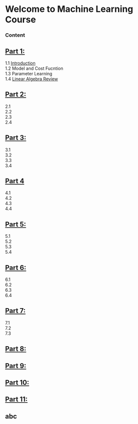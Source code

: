 # Welcome to Machine Learning Course
### Content
## [Part 1:](Part1)  
1.1 [Introduction](Part1/README.md#1-Introduction)  
1.2 Model and Cost Fucntion  
1.3 Parameter Learning  
1.4 [Linear Algebra Review](#Part-11)  

## [Part 2:](Part2)  
2.1  
2.2  
2.3  
2.4 
	
## [Part 3:](Part3)  
3.1  
3.2  
3.3  
3.4  
	
## [Part 4](Part4)
4.1  
4.2  
4.3  
4.4  
	
## [Part 5:](Part5)  
5.1  
5.2  
5.3  
5.4  
	
## [Part 6:](Part6)  
6.1  
6.2  
6.3  
6.4  

## [Part 7:](Part7)  
7.1  
7.2  
7.3  

## [Part 8:](Part8)  
	
## [Part 9:](Part9)  
	
## [Part 10:](Part10)  
	
## [Part 11:](Part11)  


## abc  
	

 




























